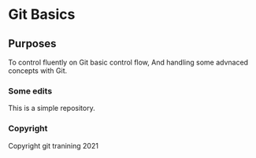 # Git Basics

## Purposes

To control fluently on Git basic control flow,
And handling some advnaced concepts with Git.

### Some edits

This is a simple repository.

### Copyright
Copyright git tranining 2021